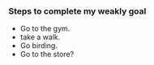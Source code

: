 ### Steps to complete my weakly goal

- Go to the gym.
- take a walk.
- Go birding.
- Go to the store?